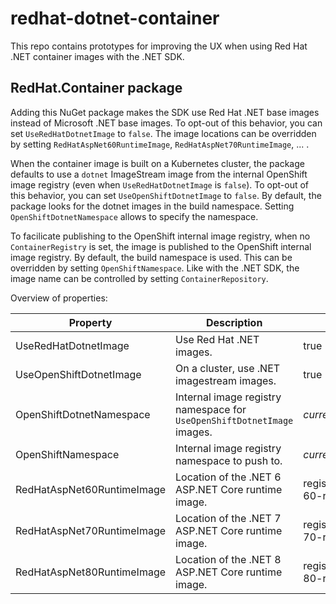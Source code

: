 # redhat-dotnet-container

This repo contains prototypes for improving the UX when using Red Hat .NET container images with the .NET SDK.

## RedHat.Container package

Adding this NuGet package makes the SDK use Red Hat .NET base images instead of Microsoft .NET base images. To opt-out of this behavior, you can set `UseRedHatDotnetImage` to `false`.
The image locations can be overridden by setting `RedHatAspNet60RuntimeImage`, `RedHatAspNet70RuntimeImage`, ... .

When the container image is built on a Kubernetes cluster, the package defaults to use a `dotnet` ImageStream image from the internal OpenShift image registry (even when `UseRedHatDotnetImage` is `false`). To opt-out of this behavior, you can set `UseOpenShiftDotnetImage` to `false`.
By default, the package looks for the dotnet images in the build namespace. Setting `OpenShiftDotnetNamespace` allows to specify the namespace.

To facilicate publishing to the OpenShift internal image registry, when no `ContainerRegistry` is set, the image is published to the OpenShift internal image registry. By default, the build namespace is used. This can be overridden by setting `OpenShiftNamespace`. Like with the .NET SDK, the image name can be controlled by setting `ContainerRepository`.

Overview of properties:

| Property                   | Description | Default value |
|----------------------------|-------------|---------------|
| UseRedHatDotnetImage       | Use Red Hat .NET images.                   | true |
| UseOpenShiftDotnetImage    | On a cluster, use .NET imagestream images. | true |
| OpenShiftDotnetNamespace   | Internal image registry namespace for `UseOpenShiftDotnetImage` images. | _current namespace_ |
| OpenShiftNamespace         | Internal image registry namespace to push to.                           | _current namespace_ |
| RedHatAspNet60RuntimeImage | Location of the .NET 6 ASP.NET Core runtime image. | registry.access.redhat.com/ubi8/dotnet-60-runtime:latest |
| RedHatAspNet70RuntimeImage | Location of the .NET 7 ASP.NET Core runtime image. | registry.access.redhat.com/ubi8/dotnet-70-runtime:latest |
| RedHatAspNet80RuntimeImage | Location of the .NET 8 ASP.NET Core runtime image. | registry.access.redhat.com/ubi8/dotnet-80-runtime:latest |
